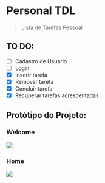# Personal TDL

> Lista de Tarefas Pessoal

## TO DO: 
- [ ] Cadastro de Usuário
- [ ] Login
- [X] Inserir tarefa
- [X] Remover tarefa
- [X] Concluir tarefa
- [X] Recuperar tarefas acrescentadas

## Protótipo do Projeto:

### Welcome
![](https://i.imgur.com/RJAf1V5.png)
### Home
![](https://i.imgur.com/ewMgK1w.png)
